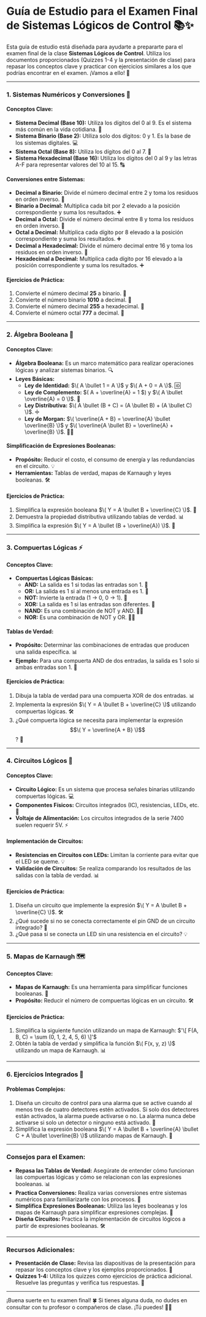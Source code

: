 # Guía de Estudio para el Examen Final de Sistemas Lógicos de Control 📚✨

Esta guía de estudio está diseñada para ayudarte a prepararte para el examen final de la clase **Sistemas Lógicos de Control**. Utiliza los documentos proporcionados (Quizzes 1-4 y la presentación de clase) para repasar los conceptos clave y practicar con ejercicios similares a los que podrías encontrar en el examen. ¡Vamos a ello! 💪

---

### **1. Sistemas Numéricos y Conversiones** 🔢

#### **Conceptos Clave:**
- **Sistema Decimal (Base 10):** Utiliza los dígitos del 0 al 9. Es el sistema más común en la vida cotidiana. 🛒
- **Sistema Binario (Base 2):** Utiliza solo dos dígitos: 0 y 1. Es la base de los sistemas digitales. 💻
- **Sistema Octal (Base 8):** Utiliza los dígitos del 0 al 7. 🎱
- **Sistema Hexadecimal (Base 16):** Utiliza los dígitos del 0 al 9 y las letras A-F para representar valores del 10 al 15. 🔠

#### **Conversiones entre Sistemas:**
- **Decimal a Binario:** Divide el número decimal entre 2 y toma los residuos en orden inverso. 🔄
- **Binario a Decimal:** Multiplica cada bit por 2 elevado a la posición correspondiente y suma los resultados. ➕
- **Decimal a Octal:** Divide el número decimal entre 8 y toma los residuos en orden inverso. 🔄
- **Octal a Decimal:** Multiplica cada dígito por 8 elevado a la posición correspondiente y suma los resultados. ➕
- **Decimal a Hexadecimal:** Divide el número decimal entre 16 y toma los residuos en orden inverso. 🔄
- **Hexadecimal a Decimal:** Multiplica cada dígito por 16 elevado a la posición correspondiente y suma los resultados. ➕

#### **Ejercicios de Práctica:**
1. Convierte el número decimal **25** a binario. 🧮
2. Convierte el número binario **1010** a decimal. 🧮
3. Convierte el número decimal **255** a hexadecimal. 🧮
4. Convierte el número octal **777** a decimal. 🧮

---

### **2. Álgebra Booleana** 🧠

#### **Conceptos Clave:**
- **Álgebra Booleana:** Es un marco matemático para realizar operaciones lógicas y analizar sistemas binarios. 🔍
- **Leyes Básicas:**
  - **Ley de Identidad:** $\( A \bullet 1 = A \)$ y $\( A + 0 = A \)$. 🆔
  - **Ley de Complemento:** $\( A + \overline{A} = 1 \$) y $\( A \bullet \overline{A} = 0 \)$. 🔄
  - **Ley Distributiva:** $\( A \bullet (B + C) = (A \bullet B) + (A \bullet C) \)$. ➗
  - **Ley de Morgan:** $\( \overline{A + B} = \overline{A} \bullet \overline{B} \)$ y $\( \overline{A \bullet B} = \overline{A} + \overline{B} \)$. 🧙‍♂️

#### **Simplificación de Expresiones Booleanas:**
- **Propósito:** Reducir el costo, el consumo de energía y las redundancias en el circuito. 💡
- **Herramientas:** Tablas de verdad, mapas de Karnaugh y leyes booleanas. 🛠️

#### **Ejercicios de Práctica:**
1. Simplifica la expresión booleana $\( Y = A \bullet B + \overline{C} \)$. 🧮
2. Demuestra la propiedad distributiva utilizando tablas de verdad. 📊
3. Simplifica la expresión $\( Y = A \bullet (B + \overline{A}) \)$. 🧮

---

### **3. Compuertas Lógicas** ⚡

#### **Conceptos Clave:**
- **Compuertas Lógicas Básicas:**
  - **AND:** La salida es 1 si todas las entradas son 1. 🔗
  - **OR:** La salida es 1 si al menos una entrada es 1. 🔌
  - **NOT:** Invierte la entrada (1 → 0, 0 → 1). 🔄
  - **XOR:** La salida es 1 si las entradas son diferentes. 🔀
  - **NAND:** Es una combinación de NOT y AND. 🚫🔗
  - **NOR:** Es una combinación de NOT y OR. 🚫🔌

#### **Tablas de Verdad:**
- **Propósito:** Determinar las combinaciones de entradas que producen una salida específica. 📊
- **Ejemplo:** Para una compuerta AND de dos entradas, la salida es 1 solo si ambas entradas son 1. 🔗

#### **Ejercicios de Práctica:**
1. Dibuja la tabla de verdad para una compuerta XOR de dos entradas. 📊
2. Implementa la expresión $\( Y = A \bullet B + \overline{C} \)$ utilizando compuertas lógicas. 🛠️
3. ¿Qué compuerta lógica se necesita para implementar la expresión $$\( Y = \overline{A + B} \)$$? 🤔

---

### **4. Circuitos Lógicos** 🔧

#### **Conceptos Clave:**
- **Circuito Lógico:** Es un sistema que procesa señales binarias utilizando compuertas lógicas. 💻
- **Componentes Físicos:** Circuitos integrados (IC), resistencias, LEDs, etc. 🔌
- **Voltaje de Alimentación:** Los circuitos integrados de la serie 7400 suelen requerir 5V. ⚡

#### **Implementación de Circuitos:**
- **Resistencias en Circuitos con LEDs:** Limitan la corriente para evitar que el LED se queme. 💡
- **Validación de Circuitos:** Se realiza comparando los resultados de las salidas con la tabla de verdad. 📊

#### **Ejercicios de Práctica:**
1. Diseña un circuito que implemente la expresión $\( Y = A \bullet B + \overline{C} \)$. 🛠️
2. ¿Qué sucede si no se conecta correctamente el pin GND de un circuito integrado? 🤔
3. ¿Qué pasa si se conecta un LED sin una resistencia en el circuito? 💡

---

### **5. Mapas de Karnaugh** 🗺️

#### **Conceptos Clave:**
- **Mapas de Karnaugh:** Es una herramienta para simplificar funciones booleanas. 🧩
- **Propósito:** Reducir el número de compuertas lógicas en un circuito. 🛠️

#### **Ejercicios de Práctica:**
1. Simplifica la siguiente función utilizando un mapa de Karnaugh:
   $'\[
   F(A, B, C) = \sum (0, 1, 2, 4, 5, 6)
   \]'$
2. Obtén la tabla de verdad y simplifica la función $\( F(x, y, z) \)$ utilizando un mapa de Karnaugh. 📊

---

### **6. Ejercicios Integrados** 🧩

#### **Problemas Complejos:**
1. Diseña un circuito de control para una alarma que se active cuando al menos tres de cuatro detectores estén activados. Si solo dos detectores están activados, la alarma puede activarse o no. La alarma nunca debe activarse si solo un detector o ninguno está activado. 🚨
2. Simplifica la expresión booleana $\( Y = A \bullet B + \overline{A} \bullet C + A \bullet \overline{B} \)$ utilizando mapas de Karnaugh. 🧮

---

### **Consejos para el Examen:**
- **Repasa las Tablas de Verdad:** Asegúrate de entender cómo funcionan las compuertas lógicas y cómo se relacionan con las expresiones booleanas. 📊
- **Practica Conversiones:** Realiza varias conversiones entre sistemas numéricos para familiarizarte con los procesos. 🔢
- **Simplifica Expresiones Booleanas:** Utiliza las leyes booleanas y los mapas de Karnaugh para simplificar expresiones complejas. 🧠
- **Diseña Circuitos:** Practica la implementación de circuitos lógicos a partir de expresiones booleanas. 🛠️

---

### **Recursos Adicionales:**
- **Presentación de Clase:** Revisa las diapositivas de la presentación para repasar los conceptos clave y los ejemplos proporcionados. 📑
- **Quizzes 1-4:** Utiliza los quizzes como ejercicios de práctica adicional. Resuelve las preguntas y verifica tus respuestas. 📝

---

¡Buena suerte en tu examen final! 🍀 Si tienes alguna duda, no dudes en consultar con tu profesor o compañeros de clase. ¡Tú puedes! 💪✨
